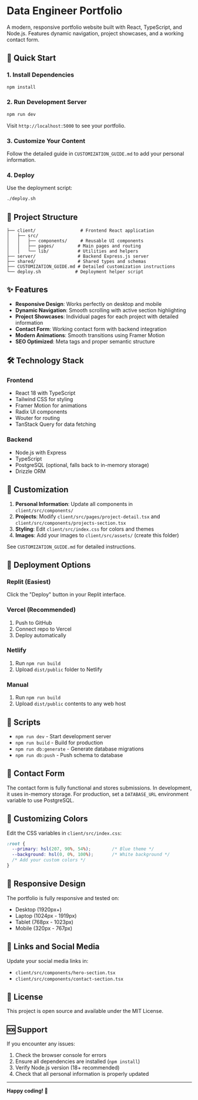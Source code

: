 # Data Engineer Portfolio

A modern, responsive portfolio website built with React, TypeScript, and Node.js. Features dynamic navigation, project showcases, and a working contact form.

## 🚀 Quick Start

### 1. Install Dependencies
```bash
npm install
```

### 2. Run Development Server
```bash
npm run dev
```
Visit `http://localhost:5000` to see your portfolio.

### 3. Customize Your Content
Follow the detailed guide in `CUSTOMIZATION_GUIDE.md` to add your personal information.

### 4. Deploy
Use the deployment script:
```bash
./deploy.sh
```

## 📁 Project Structure

```
├── client/                 # Frontend React application
│   ├── src/
│   │   ├── components/     # Reusable UI components
│   │   ├── pages/         # Main pages and routing
│   │   └── lib/           # Utilities and helpers
├── server/                # Backend Express.js server
├── shared/                # Shared types and schemas
├── CUSTOMIZATION_GUIDE.md # Detailed customization instructions
└── deploy.sh             # Deployment helper script
```

## ✨ Features

- **Responsive Design**: Works perfectly on desktop and mobile
- **Dynamic Navigation**: Smooth scrolling with active section highlighting
- **Project Showcases**: Individual pages for each project with detailed information
- **Contact Form**: Working contact form with backend integration
- **Modern Animations**: Smooth transitions using Framer Motion
- **SEO Optimized**: Meta tags and proper semantic structure

## 🛠 Technology Stack

### Frontend
- React 18 with TypeScript
- Tailwind CSS for styling
- Framer Motion for animations
- Radix UI components
- Wouter for routing
- TanStack Query for data fetching

### Backend
- Node.js with Express
- TypeScript
- PostgreSQL (optional, falls back to in-memory storage)
- Drizzle ORM

## 📝 Customization

1. **Personal Information**: Update all components in `client/src/components/`
2. **Projects**: Modify `client/src/pages/project-detail.tsx` and `client/src/components/projects-section.tsx`
3. **Styling**: Edit `client/src/index.css` for colors and themes
4. **Images**: Add your images to `client/src/assets/` (create this folder)

See `CUSTOMIZATION_GUIDE.md` for detailed instructions.

## 🚀 Deployment Options

### Replit (Easiest)
Click the "Deploy" button in your Replit interface.

### Vercel (Recommended)
1. Push to GitHub
2. Connect repo to Vercel
3. Deploy automatically

### Netlify
1. Run `npm run build`
2. Upload `dist/public` folder to Netlify

### Manual
1. Run `npm run build`
2. Upload `dist/public` contents to any web host

## 🔧 Scripts

- `npm run dev` - Start development server
- `npm run build` - Build for production
- `npm run db:generate` - Generate database migrations
- `npm run db:push` - Push schema to database

## 📧 Contact Form

The contact form is fully functional and stores submissions. In development, it uses in-memory storage. For production, set a `DATABASE_URL` environment variable to use PostgreSQL.

## 🎨 Customizing Colors

Edit the CSS variables in `client/src/index.css`:

```css
:root {
  --primary: hsl(207, 90%, 54%);        /* Blue theme */
  --background: hsl(0, 0%, 100%);       /* White background */
  /* Add your custom colors */
}
```

## 📱 Responsive Design

The portfolio is fully responsive and tested on:
- Desktop (1920px+)
- Laptop (1024px - 1919px)
- Tablet (768px - 1023px)
- Mobile (320px - 767px)

## 🔗 Links and Social Media

Update your social media links in:
- `client/src/components/hero-section.tsx`
- `client/src/components/contact-section.tsx`

## 📄 License

This project is open source and available under the MIT License.

## 🆘 Support

If you encounter any issues:
1. Check the browser console for errors
2. Ensure all dependencies are installed (`npm install`)
3. Verify Node.js version (18+ recommended)
4. Check that all personal information is properly updated

---

**Happy coding! 🚀**